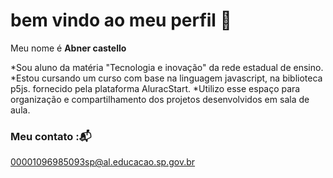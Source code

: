 # bem vindo ao meu perfil 👋

Meu nome é **Abner castello**

*Sou aluno da matéria "Tecnologia e inovação" da rede estadual de ensino.
*Estou cursando um curso com base na linguagem javascript, na biblioteca p5js. fornecido pela plataforma AluracStart.
*Utilizo esse espaço para organização e compartilhamento dos projetos desenvolvidos em sala de aula.

### Meu contato :📬

00001096985093sp@al.educacao.sp.gov.br
